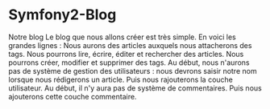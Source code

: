 Symfony2-Blog
=============

Notre blog  Le blog que nous allons créer est très simple. En voici les grandes lignes :  Nous aurons des articles auxquels nous attacherons des tags.  Nous pourrons lire, écrire, éditer et rechercher des articles.  Nous pourrons créer, modifier et supprimer des tags.  Au début, nous n'aurons pas de système de gestion des utilisateurs : nous devrons saisir notre nom lorsque nous rédigerons un article. Puis nous rajouterons la couche utilisateur.  Au début, il n'y aura pas de système de commentaires. Puis nous ajouterons cette couche commentaire.
